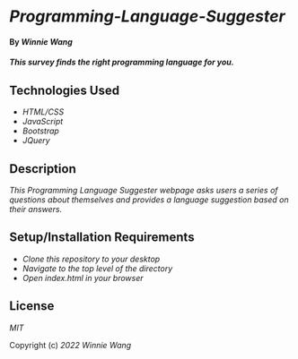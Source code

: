 # _Programming-Language-Suggester_

#### By _**Winnie Wang**_

#### _This survey finds the right programming language for you._

## Technologies Used

- _HTML/CSS_
- _JavaScript_
- _Bootstrap_
- _JQuery_

## Description

_This Programming Language Suggester webpage asks users a series of questions about themselves and provides a language suggestion based on their answers._

## Setup/Installation Requirements

- _Clone this repository to your desktop_
- _Navigate to the top level of the directory_
- _Open index.html in your browser_

## License

_MIT_

Copyright (c) _2022_ _Winnie Wang_
